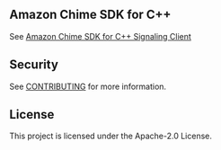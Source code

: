 ## Amazon Chime SDK for C++

See [Amazon Chime SDK for C++ Signaling Client](chime-sdk-signaling-cpp/README.md)

## Security

See [CONTRIBUTING](CONTRIBUTING.md#security-issue-notifications) for more information.

## License

This project is licensed under the Apache-2.0 License.

